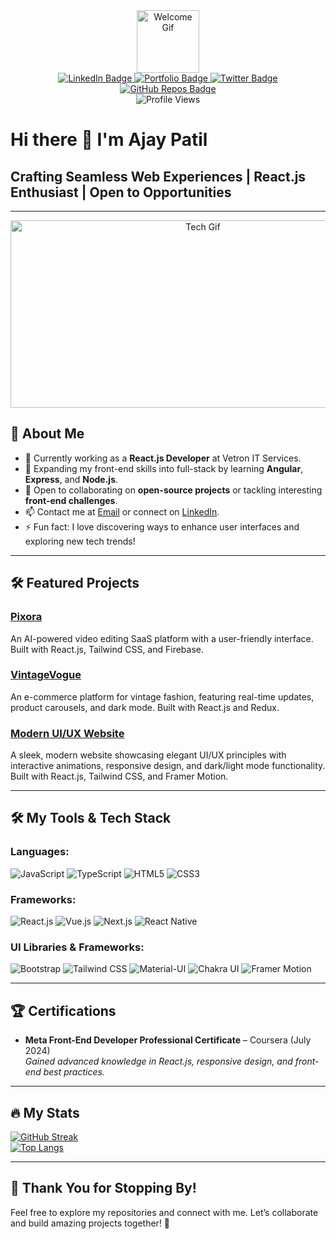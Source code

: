 <div id="header" align="center">
  <img src="https://media.giphy.com/media/M9gbBd9nbDrOTu1Mqx/giphy.gif" width="100" alt="Welcome Gif"/>
  
  <div id="badges">
    <a href="https://www.linkedin.com/in/ajaypatil1993">
      <img src="https://img.shields.io/badge/LinkedIn-blue?style=for-the-badge&logo=linkedin&logoColor=white" alt="LinkedIn Badge"/>
    </a>
    <a href="https://ajaypatil.netlify.app/">
      <img src="https://img.shields.io/badge/Portfolio-green?style=for-the-badge&logo=portfolio&logoColor=white" alt="Portfolio Badge"/>
    </a>
    <a href="https://x.com/ajay_patil1993">
      <img src="https://img.shields.io/badge/Twitter-blue?style=for-the-badge&logo=twitter&logoColor=white" alt="Twitter Badge"/>
    </a>
    <a href="https://github.com/ajaypatil1993?tab=repositories">
      <img src="https://img.shields.io/badge/GitHub-333?style=for-the-badge&logo=github&logoColor=white" alt="GitHub Repos Badge"/>
    </a>
  </div>
  
  <img src="https://komarev.com/ghpvc/?username=ajaypatil1993&style=flat-square&color=blue" alt="Profile Views"/>
</div>

# Hi there 👋 I'm Ajay Patil
## Crafting Seamless Web Experiences | React.js Enthusiast | Open to Opportunities

---

<div align="center">
  <img src="https://media.giphy.com/media/dWesBcTLavkZuG35MI/giphy.gif" width="600" height="300" alt="Tech Gif"/>
</div>

## 🚀 About Me
- 🔭 Currently working as a **React.js Developer** at Vetron IT Services.
- 🌱 Expanding my front-end skills into full-stack by learning **Angular**, **Express**, and **Node.js**.
- 👯 Open to collaborating on **open-source projects** or tackling interesting **front-end challenges**.
- 📫 Contact me at [Email](mailto:aj41093@gmail.com) or connect on [LinkedIn](https://www.linkedin.com/in/ajaypatil1993).
- ⚡ Fun fact: I love discovering ways to enhance user interfaces and exploring new tech trends!

---

## 🛠️ Featured Projects
### **[Pixora](https://pixora.netlify.app/)**
An AI-powered video editing SaaS platform with a user-friendly interface. Built with React.js, Tailwind CSS, and Firebase.

### **[VintageVogue](https://vintagevogue.com/)**
An e-commerce platform for vintage fashion, featuring real-time updates, product carousels, and dark mode. Built with React.js and Redux.

### **[Modern UI/UX Website](https://modernuiuxproject.netlify.app/)**
A sleek, modern website showcasing elegant UI/UX principles with interactive animations, responsive design, and dark/light mode functionality. Built with React.js, Tailwind CSS, and Framer Motion.

---

## 🛠️ My Tools & Tech Stack

### Languages:
<p>
   <img src="https://img.shields.io/badge/JavaScript-F7DF1E?logo=javascript&logoColor=black&style=for-the-badge" alt="JavaScript"/>
   <img src="https://img.shields.io/badge/TypeScript-3178C6?logo=typescript&logoColor=white&style=for-the-badge" alt="TypeScript"/>
   <img src="https://img.shields.io/badge/HTML5-E34F26?logo=html5&logoColor=white&style=for-the-badge" alt="HTML5"/>
   <img src="https://img.shields.io/badge/CSS3-1572B6?logo=css3&logoColor=white&style=for-the-badge" alt="CSS3"/>
</p>

### Frameworks:
<p>
   <img src="https://img.shields.io/badge/React-61DAFB?logo=react&logoColor=black&style=for-the-badge" alt="React.js"/>
   <img src="https://img.shields.io/badge/Vue.js-4FC08D?logo=vue.js&logoColor=white&style=for-the-badge" alt="Vue.js"/>
   <img src="https://img.shields.io/badge/Next.js-000000?logo=nextdotjs&logoColor=white&style=for-the-badge" alt="Next.js"/>
   <img src="https://img.shields.io/badge/React_Native-20232A?logo=react&logoColor=61DAFB&style=for-the-badge" alt="React Native"/>
</p>

### UI Libraries & Frameworks:
<p>
   <img src="https://img.shields.io/badge/Bootstrap-7952B3?logo=bootstrap&logoColor=white&style=for-the-badge" alt="Bootstrap"/>
   <img src="https://img.shields.io/badge/Tailwind_CSS-06B6D4?logo=tailwindcss&logoColor=white&style=for-the-badge" alt="Tailwind CSS"/>
   <img src="https://img.shields.io/badge/Material--UI-0081CB?logo=mui&logoColor=white&style=for-the-badge" alt="Material-UI"/>
   <img src="https://img.shields.io/badge/Chakra--UI-319795?logo=chakraui&logoColor=white&style=for-the-badge" alt="Chakra UI"/>
   <img src="https://img.shields.io/badge/Framer_Motion-0055FF?logo=framer&logoColor=white&style=for-the-badge" alt="Framer Motion"/>
</p>

---

## 🏆 Certifications
- **Meta Front-End Developer Professional Certificate** – Coursera (July 2024)  
  *Gained advanced knowledge in React.js, responsive design, and front-end best practices.*

---

## :fire: My Stats
[![GitHub Streak](http://github-readme-streak-stats.herokuapp.com?user=ajaypatil1993&theme=dark&background=000000)](https://git.io/streak-stats)  
[![Top Langs](https://github-readme-stats.vercel.app/api/top-langs/?username=ajaypatil1993&layout=compact&theme=vision-friendly-dark)](https://github.com/anuraghazra/github-readme-stats)

---

## 🙏 Thank You for Stopping By!
Feel free to explore my repositories and connect with me. Let’s collaborate and build amazing projects together! 🚀  
